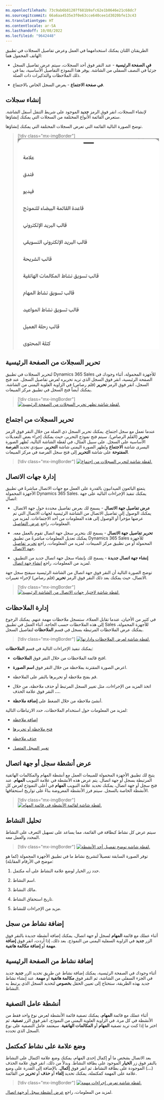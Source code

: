 ```yaml
---
ms.openlocfilehash: 73c9ab6b81207f681b9afc62e1b0646e21c68dc7
ms.sourcegitcommit: 66a6aa4535e3f0e63cce640cee1d3020bfe13c43
ms.translationtype: HT
ms.contentlocale: ar-SA
ms.lasthandoff: 10/08/2022
ms.locfileid: "9642448"
---
```

الطريقتان اللتان يمكنك استخدامهما في العمل وعرض تفاصيل السجلات في تطبيق الهاتف المحمول هما:

-   **في الصفحة الرئيسية** - عند النقر فوق أحد السجلات، سيتم عرض تفاصيل السجل جزئياً في النصف السفلي من الشاشة. يوفر هذا النموذج التفاصيل الأساسية، بما في ذلك الملاحظات والتذكيرات ذات الصلة.

-   **في صفحة الاجتماع** - يعرض السجل الخاص بالاجتماع.

## <a name="create-records"></a>إنشاء سجلات

لإنشاء السجلات، انقر فوق الرمز **جديد** الموجود على شريط التنقل أسفل الشاشة. ستعرض القائمة الأنواع المختلفة من السجلات التي يمكنك إنشاؤها.

توضح الصورة التالية القائمة التي تعرض السجلات المختلفة التي يمكنك إنشاؤها.

> [!div class="mx-imgBorder"]
> [![لقطة شاشة تعرض قائمة السجلات التي يمكنك إنشاؤها.](../media/create-record.png)](../media/create-record.png#lightbox)

## <a name="edit-records-from-the-home-page"></a>تحرير السجلات من الصفحة الرئيسية

لتحرير السجلات في تطبيق Dynamics 365 Sales للأجهزة المحمولة، أثناء وجودك في الصفحة الرئيسية، انقر فوق السجل الذي تريد تحريره لعرض تفاصيل السجل. عند فتح السجل، انقر فوق الرمز **تحرير** (قلم رصاص) في الزاوية العلوية اليمنى من الشاشة. يمكنك أيضاً فتح السجل في تطبيق مركز المبيعات.

> [!div class="mx-imgBorder"]
> [![لقطة شاشة تظهر تحرير السجلات من الصفحة الرئيسية.](../media/records-homepage.png)](../media/records-homepage.png#lightbox)

## <a name="edit-records-from-a-meeting"></a>تحرير السجلات من اجتماع

عندما تعمل مع سجل اجتماع، يمكنك تحرير السجل ذي الصلة من خلال النقر فوق الرمز **تحرير** (القلم الرصاص). سيتم فتح نموذج التحرير، حيث يمكنك إجراء بعض التعديلات الأساسية على السجل. على سبيل المثال، في لقطة الشاشة التالية، تُظهر الصورة اليسرى شاشة **الاجتماع** وتُظهر الصورة اليمنى شاشة **التحرير**. سيؤدي تحديد **الفرصة المفتوحة** على شاشة **التحرير** إلى فتح سجل الفرصة في مركز المبيعات.

> [!div class="mx-imgBorder"]
> [![لقطة شاشة لتحرير السجلات من اجتماع.](../media/edit-record-details.png)](../media/edit-record-details.png#lightbox)

## <a name="manage-contacts"></a>إدارة جهات الاتصال

يتمتع البائعون الميدانيون بالقدرة على العمل مع جهات الاتصال مباشرةً في تطبيق الأجهزة المحمولة Dynamics 365 Sales. يمكنك تنفيذ الإجراءات التالية على جهة اتصال:

-   **عرض تفاصيل جهة الاتصال** - يسمح لك بعرض تفاصيل محددة حول جهة الاتصال. يمكنك الوصول إلى تفاصيل الاتصال من الشاشة الرئيسية لجهات الاتصال التي تم عرضها مؤخراً أو الوصول إلى هذه المعلومات من أحد الاجتماعات. لمزيد من المعلومات، راجع [عرض التفاصيل](/dynamics365/sales/sales-mobile/create-contact?azure-portal=true#view-details).

-   **تحرير تفاصيل جهة الاتصال** - يسمح لك بتحرير سجل جهة اتصال تقوم بالعمل معه. يمكنك تعديل المعلومات مباشرةً من تطبيق Dynamics 365 Sales للأجهزة المحمولة أو من تطبيق مركز المبيعات. لمزيد من المعلومات، راجع [تحرير تفاصيل جهة الاتصال](/dynamics365/sales/sales-mobile/create-contact?azure-portal=true#edit-contact-details).

-   **إنشاء جهة اتصال جديدة** - يسمح لك بإنشاء سجل جهة اتصال جديد من التطبيق. لمزيد من المعلومات، راجع [إنشاء جهة اتصال](/dynamics365/sales/sales-mobile/create-contact?azure-portal=true#create-contact).

توضح الصورة التالية أن النقر فوق جهة اتصال من الشاشة الرئيسية سيفتح سجل جهة الاتصال، حيث يمكنك بعد ذلك النقر فوق الرمز **تحرير** (قلم رصاص) لإجراء تغييرات.

> [!div class="mx-imgBorder"]
> [![لقطة شاشة لاختيار جهات الاتصال من الشاشة الرئيسية.](../media/edit-contact.png)](../media/edit-contact.png#lightbox)

## <a name="manage-notes"></a>إدارة الملاحظات

في كثير من الأحيان، عندما تقابل العملاء، ستسجل ملاحظات مهمة عنهم. يمكنك الرجوع إلى هذه الملاحظات حسب الحاجة. أثناء العمل في تطبيق Sales للأجهزة المحمولة، يمكنك عرض الملاحظات المرتبطة بسجل في قسم **الملاحظات** لتفاصيل السجل.

> [!div class="mx-imgBorder"]
> [![لقطة شاشة لعرض الملاحظات وإدارتها.](../media/manage-notes.png)](../media/manage-notes.png#lightbox)

يمكنك تنفيذ الإجراءات التالية في قسم **الملاحظات**: 

-   افتح قائمة الملاحظات من خلال النقر فوق **الملاحظات**.

-   اعرض الصورة المقترنة بملاحظة من خلال النقر فوق **اسم الصورة**.

-   قم بفتح ملاحظة أو تحريرها بالنقر على الملاحظة.

-   اتخذ المزيد من الإجراءات، مثل تغيير السجل المرتبط أو حذف ملاحظة، من خلال النقر فوق علامة الحذف **...**.

-   أنشئ ملاحظة من خلال الضغط على **إضافة ملاحظة**.

لمزيد من المعلومات حول استخدام الملاحظات، حدد الارتباطات التالية:

-   [إضافة ملاحظة](/dynamics365/sales/sales-mobile/view-edit-add-note?azure-portal=true#add-a-note)

-   [فتح ملاحظة أو تحريرها](/dynamics365/sales/sales-mobile/view-edit-add-note?azure-portal=true#open-or-edit-a-note)

-   [حذف ملاحظة](/dynamics365/sales/sales-mobile/view-edit-add-note?azure-portal=true#delete-a-note)

-   [تغيير السجل المتصل](/dynamics365/sales/sales-mobile/view-edit-add-note?azure-portal=true#change-connected-record)

## <a name="view-activities-of-a-record-or-contact"></a>عرض أنشطة سجل أو جهة اتصال

يتيح لك تطبيق الأجهزة المحمولة للمبيعات العمل مع أنشطة المهام والمكالمات الهاتفية المرتبطة بسجل أو جهة اتصال. يتم عرض هذه الأنشطة في علامة التبويب **المهام**. عند فتح سجل أو جهة اتصال، يمكنك تحديد علامة التبويب **المهام** في أعلى النموذج لعرض كل الأنشطة الخاصة بالسجل. سيتم فرز الأنشطة المعروضة بناءً على تواريخ استحقاقها.

> [!div class="mx-imgBorder"]
> [![لقطة شاشة لقائمة الأنشطة في قائمة المهام.](../media/activities.png)](../media/activities.png#lightbox)

## <a name="anatomy-of-an-activity"></a>تحليل النشاط

سيتم عرض كل نشاط كبطاقة في القائمة، مما يساعد على تسهيل التعرف على النشاط المحدد والعمل معه. 

> [!div class="mx-imgBorder"]
> [![لقطة شاشة توضح تفصيل أحد الأنشطة.](../media/activity-anatomy.png)](../media/activity-anatomy.png#lightbox)

توفر الصورة السابقة تفصيلاً لتشريح نشاط ما في تطبيق الأجهزة المحمولة (كما هو موضح في الأرقام المقابلة):

1.  حدد زر الخيار لوضع علامة النشاط على أنه مكتمل.

2.  اسم النشاط.

3.  مالك النشاط.

4.  تاريخ استحقاق النشاط.

5.  مزيد من الإجراءات للنشاط.

## <a name="add-an-activity-from-a-record"></a>إضافة نشاط من سجل

أثناء عملك مع قائمة **المهام** لسجل أو جهة اتصال، يمكنك إضافة أنشطة جديدة بالنقر فوق الزر **جديد** في الزاوية السفلية اليمنى من النموذج. بعد ذلك، إذا أردت، انقر فوق **إضافة مهمة** أو **إضافة مكالمة هاتفية**.

## <a name="add-an-activity-from-the-home-page"></a>إضافة نشاط من الصفحة الرئيسية

أثناء وجودك في الصفحة الرئيسية، يمكنك إضافة نشاط عن طريق تحديد الزر **جديد** جديد في الجزء السفلي من الشاشة، ثم النقر فوق **مكالمة هاتفية** أو **مهمة**. عند إنشاء نشاط جديد بهذه الطريقة، ستحتاج إلى تعيين الحقل **بخصوص** لتحديد السجل الذي يرتبط به النشاط.

## <a name="filter-activities"></a>أنشطة عامل التصفية

أثناء عملك مع قائمة **المهام**، يمكنك تصفية قائمة الأنشطة لعرض نوع واحد فقط من الأنشطة في كل مرة. في الزاوية العلوية اليمنى من النموذج، انقر فوق الزر **تصفية**، ثم اختر ما إذا كنت تريد تصفية **المهام** أو **المكالمات الهاتفية**. سيعتمد عامل التصفية على نوع السجل الذي تحدده.

## <a name="mark-an-activity-as-complete"></a>وضع علامة على نشاط كمكتمل

بعد الاتصال بشخص ما أو إكمال إحدى المهام، يمكنك وضع علامة اكتمال على النشاط بالنقر فوق زر **الخيار** الموجود على بطاقة النشاط. وبدلاً من ذلك، انقر فوق علامة الحذف (**...**) الموجودة على بطاقة النشاط، ثم انقر فوق **إكمال**. بالإضافة إلى القدرة على وضع علامة على المهمة كمكتملة، يمكنك تحديد **إلغاء** أو **حذف** أو **تحرير** من القائمة.

> [!div class="mx-imgBorder"]
> [![لقطة شاشة تعرض إجراءات مهمة.](../media/task-actions.png)](../media/task-actions.png#lightbox)

لمزيد من المعلومات، راجع [عرض أنشطة سجل أو جهة اتصال](/dynamics365/sales/sales-mobile/view-activities-record/?azure-portal=true).
